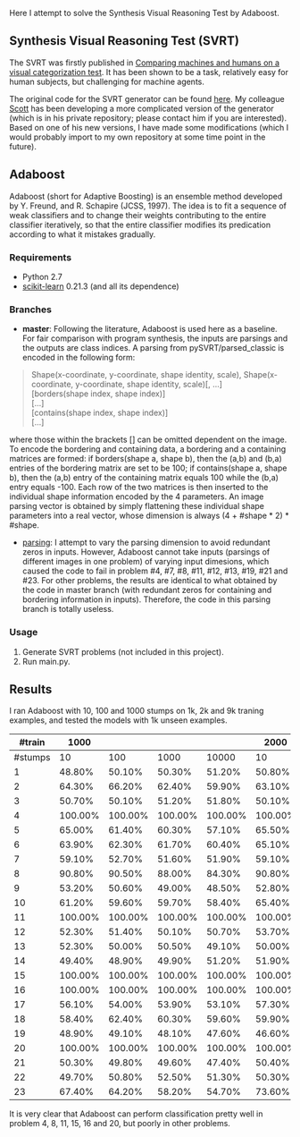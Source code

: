 Here I attempt to solve the Synthesis Visual Reasoning Test by Adaboost.

## Synthesis Visual Reasoning Test (SVRT)
The SVRT was firstly published in [Comparing machines and humans on a visual categorization test](https://www.pnas.org/content/108/43/17621.short). It has been shown to be a task, relatively easy for human subjects, but challenging for machine agents.

The original code for the SVRT generator can be found [here](https://www.idiap.ch/~fleuret/svrt/). My colleague [Scott](https://github.com/scottclowe) has been developing a more complicated version of the generator (which is in his private repository; please contact him if you are interested). Based on one of his new versions, I have made some modifications (which I would probably import to my own repository at some time point in the future).

## Adaboost
Adaboost (short for Adaptive Boosting) is an ensemble method developed by Y. Freund, and R. Schapire (JCSS, 1997). The idea is to fit a sequence of weak classifiers and to change their weights contributing to the entire classifier iteratively, so that the entire classifier modifies its predication according to what it mistakes gradually.

### Requirements
- Python 2.7
- [scikit-learn](https://scikit-learn.org/dev/index.html#) 0.21.3 (and all its dependence)

### Branches
- **master**:
Following the literature, Adaboost is used here as a baseline. For fair comparison with program synthesis, the inputs are parsings and the outputs are class indices. A parsing from pySVRT/parsed_classic is encoded in the following form:

> Shape(x-coordinate, y-coordinate, shape identity, scale), Shape(x-coordinate, y-coordinate, shape identity, scale)[, ...]\
[borders(shape index, shape index)]\
[...]\
[contains(shape index, shape index)]\
[...]

where those within the brackets [] can be omitted dependent on the image. To encode the bordering and containing data, a bordering and a containing matrices are formed: if borders(shape a, shape b), then the (a,b) and (b,a) entries of the bordering matrix are set to be 100; if contains(shape a, shape b), then the (a,b) entry of the containing matrix equals 100 while the (b,a) entry equals -100. Each row of the two matrices is then inserted to the individual shape information encoded by the 4 parameters. An image parsing vector is obtained by simply flattening these individual shape parameters into a real vector, whose dimension is always (4 + #shape * 2) * #shape.

- [parsing](https://github.com/anish-lu-yihe/SVRT-by-Adaboost/tree/parsing):
I attempt to vary the parsing dimension to avoid redundant zeros in inputs. However, Adaboost cannot take inputs (parsings of different images in one problem) of varying input dimesions, which caused the code to fail in problem \#4, \#7, \#8, \#11, \#12, \#13, \#19, \#21 and \#23. For other problems, the results are identical to what obtained by the code in master branch (with redundant zeros for containing and bordering information in inputs). Therefore, the code in this parsing branch is totally useless.

### Usage
1. Generate SVRT problems (not included in this project).
2. Run main.py.

## Results
I ran Adaboost with 10, 100 and 1000 stumps on 1k, 2k and 9k traning examples, and tested the models with 1k unseen examples.

| \#train    | 1000     |          |          |          | 2000     |          |          | 9000     |          |          |          |
|------------|----------|----------|----------|----------|----------|----------|----------|----------|----------|----------|----------|
| \#stumps   | 10       | 100      | 1000     | 10000    | 10       | 100      | 1000     | 10       | 100      | 1000     | 10000    |
| 1          | 48\.80%  | 50\.10%  | 50\.30%  | 51\.20%  | 50\.80%  | 49\.30%  | 49\.30%  | 50\.40%  | 48\.20%  | 48\.30%  | 50\.20%  |
| 2          | 64\.30%  | 66\.20%  | 62\.40%  | 59\.90%  | 63\.10%  | 63\.30%  | 61\.50%  | 62\.40%  | 63\.40%  | 62\.80%  | 59\.60%  |
| 3          | 50\.70%  | 50\.10%  | 51\.20%  | 51\.80%  | 50\.10%  | 49\.50%  | 52\.40%  | 52\.80%  | 53\.00%  | 51\.40%  | 52\.40%  |
| 4          | 100\.00% | 100\.00% | 100\.00% | 100\.00% | 100\.00% | 100\.00% | 100\.00% | 100\.00% | 100\.00% | 100\.00% | 100\.00% |
| 5          | 65\.00%  | 61\.40%  | 60\.30%  | 57\.10%  | 65\.50%  | 62\.90%  | 62\.10%  | 65\.90%  | 66\.20%  | 65\.50%  | 64\.00%  |
| 6          | 63\.90%  | 62\.30%  | 61\.70%  | 60\.40%  | 65\.10%  | 64\.50%  | 61\.60%  | 65\.50%  | 67\.20%  | 64\.90%  | 63\.60%  |
| 7          | 59\.10%  | 52\.70%  | 51\.60%  | 51\.90%  | 59\.10%  | 56\.70%  | 55\.60%  | 59\.30%  | 59\.20%  | 58\.70%  | 55\.40%  |
| 8          | 90\.80%  | 90\.50%  | 88\.00%  | 84\.30%  | 90\.80%  | 90\.80%  | 89\.50%  | 90\.80%  | 90\.80%  | 90\.80%  | 90\.60%  |
| 9          | 53\.20%  | 50\.60%  | 49\.00%  | 48\.50%  | 52\.80%  | 52\.90%  | 50\.80%  | 56\.60%  | 56\.00%  | 57\.10%  | 56\.20%  |
| 10         | 61\.20%  | 59\.60%  | 59\.70%  | 58\.40%  | 65\.40%  | 61\.10%  | 60\.50%  | 60\.40%  | 63\.10%  | 61\.50%  | 60\.90%  |
| 11         | 100\.00% | 100\.00% | 100\.00% | 100\.00% | 100\.00% | 100\.00% | 100\.00% | 100\.00% | 100\.00% | 100\.00% | 100\.00% |
| 12         | 52\.30%  | 51\.40%  | 50\.10%  | 50\.70%  | 53\.70%  | 54\.90%  | 53\.90%  | 51\.10%  | 51\.60%  | 53\.20%  | 53\.90%  |
| 13         | 52\.30%  | 50\.00%  | 50\.50%  | 49\.10%  | 50\.00%  | 49\.70%  | 49\.40%  | 50\.70%  | 49\.80%  | 49\.40%  | 49\.30%  |
| 14         | 49\.40%  | 48\.90%  | 49\.90%  | 51\.20%  | 51\.90%  | 49\.00%  | 49\.70%  | 50\.50%  | 51\.10%  | 52\.20%  | 50\.80%  |
| 15         | 100\.00% | 100\.00% | 100\.00% | 100\.00% | 100\.00% | 100\.00% | 100\.00% | 100\.00% | 100\.00% | 100\.00% | 100\.00% |
| 16         | 100\.00% | 100\.00% | 100\.00% | 100\.00% | 100\.00% | 100\.00% | 100\.00% | 100\.00% | 100\.00% | 100\.00% | 100\.00% |
| 17         | 56\.10%  | 54\.00%  | 53\.90%  | 53\.10%  | 57\.30%  | 54\.20%  | 54\.40%  | 58\.50%  | 58\.00%  | 58\.20%  | 56\.10%  |
| 18         | 58\.40%  | 62\.40%  | 60\.30%  | 59\.60%  | 59\.90%  | 61\.80%  | 60\.90%  | 60\.00%  | 64\.10%  | 63\.60%  | 61\.90%  |
| 19         | 48\.90%  | 49\.10%  | 48\.10%  | 47\.60%  | 46\.60%  | 48\.00%  | 48\.90%  | 48\.90%  | 49\.90%  | 51\.60%  | 51\.00%  |
| 20         | 100\.00% | 100\.00% | 100\.00% | 100\.00% | 100\.00% | 100\.00% | 100\.00% | 100\.00% | 100\.00% | 100\.00% | 100\.00% |
| 21         | 50\.30%  | 49\.80%  | 49\.60%  | 47\.40%  | 50\.40%  | 48\.70%  | 49\.80%  | 50\.00%  | 49\.10%  | 47\.00%  | 47\.90%  |
| 22         | 49\.70%  | 50\.80%  | 52\.50%  | 51\.30%  | 50\.30%  | 51\.10%  | 51\.40%  | 49\.10%  | 50\.50%  | 48\.00%  | 48\.10%  |
| 23         | 67\.40%  | 64\.20%  | 58\.20%  | 54\.70%  | 73\.60%  | 68\.70%  | 62\.10%  | 78\.20%  | 77\.20%  | 71\.60%  | 65\.70%  |

It is very clear that Adaboost can perform classification pretty well in problem 4, 8, 11, 15, 16 and 20, but poorly in other problems.

